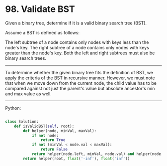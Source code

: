 # 98. Validate BST

Given a binary tree, determine if it is a valid binary search tree (BST).

Assume a BST is defined as follows:

The left subtree of a node contains only nodes with keys less than the node's
key.
The right subtree of a node contains only nodes with keys greater than the
node's key.
Both the left and right subtrees must also be binary search trees.

---

To determine whether the given binary tree fits the definition of BST, we apply
the criteria of the BST in recursive manner. However, we must note that when we
move down from the current node, the child value has to be compared against not
just the parent's value but absolute ancestor's min and max value as well.

---

Python:

```python

class Solution:
    def isValidBST(self, root):
        def helper(node, minVal, maxVal):
            if not node:
                return True
            if not (minVal < node.val < maxVal):
                return False
            return helper(node.left, minVal, node.val) and helper(node.right, node.val, maxVal)
        return helper(root, float('-inf'), float('inf'))
```
